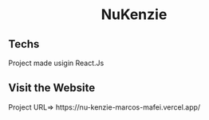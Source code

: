 <h1 align="center">NuKenzie</h1>

<h2>Techs</h2>
Project made usigin React.Js

<h2>Visit the Website</h2>
Project URL=> https://nu-kenzie-marcos-mafei.vercel.app/
